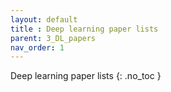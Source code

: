 ```yaml
---
layout: default
title : Deep learning paper lists
parent: 3_DL_papers
nav_order: 1
---
```


 Deep learning paper lists
{: .no_toc }

